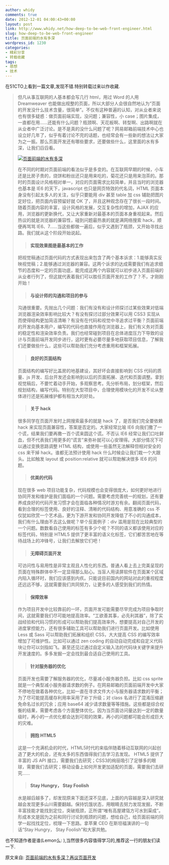 ```yaml
---
author: whidy
comments: true
date: 2012-12-01 04:00:43+00:00
layout: post
link: http://www.whidy.net/how-deep-to-be-web-front-engineer.html
slug: how-deep-to-be-web-front-engineer
title: 页面前端的水有多深
wordpress_id: 1230
categories:
- 精彩分享
- 转载收藏
tags:
- 感想
- 技术
---
```


在51CTO上看到一篇文章,发现不错.特别转载过来以作收藏.


<blockquote>但凡从事互联网的人基本都会写几行 html，用过 Word 的人用 Dreamweaver 也能做出规整的页面，所以大部分人会很自然地认为“页面的开发没什么技术含量，很简单”。不仅有这种普遍的认知，对从业者来说也有很多疑惑：做页面前端实现，没问题；兼容性，小 case；图片集成，一直都在用……还能有什么问题？瓶颈啊、天花板啊、转型啊、出路啊就在从业者中广泛讨论。是不是真的没什么问题了呢？网易邮箱前端技术中心也设立好几年了，似乎有着讨论不完的话题，也经常会有一些新的想法让大家为之一振。那么页面开发还有哪些要求，还要做些什么，这里面的水有多深，让我们舀舀看。

[![页面前端的水有多深](/wp-content/uploads/2012/12/net.jpg)](/wp-content/uploads/2012/12/net.jpg)

<!-- more -->

在不同的时期对页面前端的看法似乎是多变的。在互联网早期的时候，小车还是比房子贵的，烧饼和粉丝还只是用来吃的，菊花还只是用来泡茶的。那时的页面设计风格相对单一，对应的页面需求比较简单，并且当时的浏览器也基本是 IE6 的天下，javascript 也只是网页特效的代名词，HTML 页面本身没有引起太多人的关注，似乎只要能用 div 甚至 table 加 css 辅助把图片定好位，把页面内容预留好就 OK 了，并且这种观念存在了很长一段时间。随着页面内容的丰富，设计风格的发展，交互复杂性的增加，AJAX 的应用，浏览器的更新换代，又让大家重新对最基本的页面本身重视起来。然后热议的就是浏览器的兼容性，碰到问题最热衷的就是满网络搜索 hack，顺便再骂骂 IE6、7……当这些都做一遍后，似乎又遇到了瓶颈，又开始寻找出路。我们就从这个阶段开始说起。

> 
> #### 实现效果图是最基本的工作
> 
> 
把视觉稿通过页面代码的方式表现出来包含了两个基本诉求：1.能够真实反映视觉稿；2.能够通过浏览器的兼容。这两个诉求的达成需要我们有追求细节的态度和一定的页面功底，能完成这两个内容就可以初步进入页面前端的从业者行列了，但这就代表着我们可以胜任页面开发的工作了？不，才刚刚开始！

> 
> #### 与设计师的沟通和项目的参与
> 
> 
沟通很重要。先抛出几个问题：我们有没有和设计师探讨过某些效果对低端浏览器渲染效率影响比较大？有没有探讨过部分效果可以用 CSS3 实现从而使得结构更加简洁清晰？有没有在代码和视觉中寻追求过平衡？页面前端的开发向基本用户，编写的代码也直接作用在浏览器上，我们有义务对页面的稳定性和渲染效率负责。我们也经常碰到项目在总体进度压力下导致的设计与页面前端开发同步进行，这时更有必要尽量多地获取项目信息，了解我们还要做些什么，这些可以帮助我们充分考虑重用和框架拓展。

> 
> #### 良好的页面结构
> 
> 
页面结构的编写好比盖房的地基建设，其好坏会直接影响到 CSS 代码的质量、js 开发、后台开发还会影响到以后的页面拓展、迭代和页面调整。拿到视觉稿后，不要忙着动手开始，多观察思考。先分析布局，划分框架，然后规划结构，编写代码。特别在大型项目中，合理使用模块化的开发不论从整体进行还是拓展维护都有相当大的好处。

> 
> #### 关于 hack
> 
> 
很多同学在页面开发时上网搜索最多的就是 hack 了，是否我们完全要依赖 hack 来实现页面兼容性，答案是否定的。大家经常比喻 IE6 向我们撒了一个谎，结果我们要再撒一百个谎来圆这个谎。不否认 IE6 经常让我们口吐鲜血，但不代表我们用更多的“谎言”来弥补就可以心安理得。大部分情况下可以通过变换思路调整 HTML 结构，或使用一些虽然无法解释但相对安全的 css 来干掉 hack。谁都无法预计使用 hack 什么时候会让我们栽一个大跟头。比如触发 layout 或 position:relative 就可以帮助解决很多 IE6 的问题。

> 
> #### 优美的代码
> 
> 
现在很多 web 项目功能复杂，代码规模也会变得很庞大，如何更好地进行协同开发和维护是我们面临的一个问题。需要考虑完善统一的规划，还有要养成良好的代码开发习惯才会在面临各种情况时游刃有余。翻阅页面代码，看到合理的标签使用、良好的注释、清晰的代码结构、用意准确的 css 不仅犹如欣赏一个艺术品，更为下游开发和协同开发降低了不小的沟通成本，我们有什么理由不去这么做呢？举个反面例子：div 滥用是现在比较典型的一个问题。数数看自己使用的标签有多少个呢？不同的语义都该使用对应的标签代码，特别是 HTML5 提供了更丰富的语义化标签，它们都苦苦地在等待战场上的冲锋号，让我们去解放它们吧！

> 
> #### 无障碍页面开发
> 
> 
可访问性与易用性是非常主观且人性化的东西。普通人看上去上完美呈现的页面在特殊群体中不一定显得那么贴心。当盲人用读屏软件在页面某个区域内陷入循环时，我们应该感到内疚。只能说目前国内的网站对此的重视程度还远远不够，这就需要我们共同努力，让更多的人感受到我们的热情。

> 
> #### 保障效率
> 
> 
作为项目开发中比较靠前的一环，页面开发可能需要尽早完成为项目争取时间，这就需要我们尽可能地提高效率。“工欲善其事，必先利其器”，除了实战经验和代码习惯的形成可以帮助我们提高效率外，想要提高对自己开发的进度掌控能力，还有很多辅助工具可以帮助我们进行页面开发。比如使用 Less 或 Sass 可以帮助我们拓展和组织 CSS，大大提高 CSS 的编写效率增加了可维护性。比如可以通过 zen coding 的自动自动完成和自定义代码块让你可以剑指如飞。甚至还见过通过自定义输入法的代码块关键字来提升开发速度的。多多发掘一定会找到最合适自己使用的工具。

> 
> #### 针对服务器的优化
> 
> 
页面开发也需要了解服务器的优化，尽量减小服务器负担。比如 css sprite 就是一个典型减小服务器请求数的例子。在网易邮箱的页面前端开发中大家不停地在做着各种优化，比如一直在寻求文件大小与服务器请求数的平衡；为了尽可能提高缓存利用率采用了补丁升级；对 class 名进行了混淆压缩避免命名过长的冗余；应用 base64 减少请求数量等等措施。这些都是综合权衡的结果，需要考虑各个方面整体优化。因为当页面访问量达到一定的数量级时，再小的一点优化都会达到可观的效果，再小的问题都可能会形成巨大的灾难。

> 
> #### 拥抱 HTML5
> 
> 
这是一个充满机会的时代，HTML5时代的来临伴随着移动互联网的兴起创造了更大的机会，还有太多的东西值得我们去学习去发现。 HTML5 提供了丰富的 JS API 接口，需要我们去研究；CSS3的绚丽吸引了足够多的眼球，需要我们去研究；移动设备上如何开发更加适配的页面，需要我们去研究……

> 
> #### Stay Hungry， Stay Foolish
> 
> 
水是越舀越多了，却发现原来下面还深不见底，上面的内容越是深入研究就越会发现更多山川需要翻越。保持饥饿状态，用眼睛去努力发现发掘，不断丰富技能才能找到定位，突破瓶颈，正所谓“唯有高屋建瓴方可水到渠成”。形成本文是因为之前和同行讨论到瓶颈的问题，想给自己，给页面前端的同学一起找找定位，梳理一下思路。拿苹果 CEO 在斯坦福演讲的一句话“Stay Hungry， Stay Foolish”和大家共勉。</blockquote>


也不知道作者是谁(Lemon么: ),当然很多内容值得学习的,推荐这一行的朋友们读一下.

原文来自: [页面前端的水有多深？再议页面开发](http://ntesmailfetc.blog.163.com/blog/static/206287061201241692848617/)
